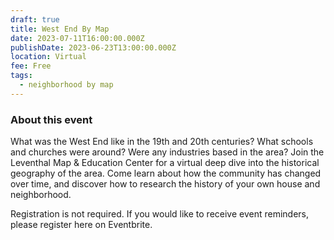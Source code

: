 ```yaml
---
draft: true
title: West End By Map
date: 2023-07-11T16:00:00.000Z
publishDate: 2023-06-23T13:00:00.000Z
location: Virtual
fee: Free
tags:
  - neighborhood by map
---
```


### About this event

What was the West End like in the 19th and 20th centuries? What schools and churches were around? Were any industries based in the area? Join the Leventhal Map & Education Center for a virtual deep dive into the historical geography of the area. Come learn about how the community has changed over time, and discover how to research the history of your own house and neighborhood.

Registration is not required. If you would like to receive event reminders, please register here on Eventbrite.
